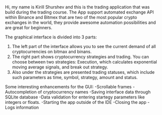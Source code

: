 Hi, my name is Kirill Shurshev and this is the trading application that was build during the trading course. 
The App support automated exchange API within Binance and Bitmex that are two of the most popular crypto exchanges in the world, they provide awesome automation possibilities and are great for beginners. 

The graphical interface is divided into 3 parts:
1) The left part of the interface allows you to see the current demand of all cryptocurrencies on bitmax and binans.
2) The right part shows cryptocurrency strategies and trading. You can choose between two strategies: Execution, which calculates exponential moving average signals, and break out strategy.
3) Also under the strategies are presented trading statuses, which include such parameters as time, symbol, strategy, amount and status.

Some interesting enhancements for the GUI:
-Scrollable frames
-Autocompletion of cryptocurrency names
-Saving interface data through SQLite database
-Data validation for entering startegy parameters like integers or floats.
-Starting the app outside of the IDE
-Closing the app
-Logs information